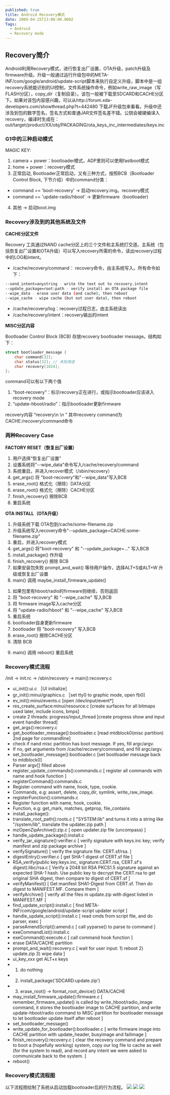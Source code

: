 ```yaml
---
published: true
title: Android Recovery模式
date: 2009-04-25T13:00:00.000Z
Tags:
  - Android
  - Recovery mode
---
```


## Recovery简介

Android利用Recovery模式，进行恢复出厂设置，OTA升级，patch升级及firmware升级。升级一般通过运行升级包中的META-INF/com/google/android/update-script脚本来执行自定义升级，脚本中是一组recovery系统能识别的UI控制，文件系统操作命令，例如write_raw_image（写FLASH分区），copy_dir（复制目录）。该包一般被下载至SDCARD和CACHE分区下。如果对该包内容感兴趣，可以从http://forum.xda-developers.com/showthread.php?t=442480 下载JF升级包来看看。升级中还涉及到包的数字签名，签名方式和普通JAR文件签名差不错。公钥会被硬编译入recovery，编译时生成在：out/target/product/XX/obj/PACKAGING/ota_keys_inc_intermediates/keys.inc

### G1中的三种启动模式

MAGIC KEY:
1. camera + power：bootloader模式，ADP里则可以使用fastboot模式
2. home + power：recovery模式
3. 正常启动, Bootloader正常启动，又有三种方式，按照BCB（Bootloader Control Block, 下节介绍）中的command分类：
 - command == 'boot-recovery' → 启动recovery.img。recovery模式
 - command == 'update-radio/hboot' → 更新firmware（bootloader)
4. 其他 → 启动boot.img

<!-- more -->

### Recovery涉及到的其他系统及文件

**CACHE分区文件**

Recovery 工具通过NAND cache分区上的三个文件和主系统打交道。主系统（包括恢复出厂设置和OTA升级）可以写入recovery所需的命令，读出recovery过程中的LOG和intent。

- /cache/recovery/command： recovery命令，由主系统写入。所有命令如下：
``` bash
--send_intent=anystring - write the text out to recovery.intent
--update_package=root:path - verify install an OTA package file
--wipe_data - erase user data (and cache), then reboot
--wipe_cache - wipe cache (but not user data), then reboot
```
- /cache/recovery/log：recovery过程日志，由主系统读出
- /cache/recovery/intent：recovery输出的intent

**MISC分区内容**

Bootloader Control Block (BCB) 存放recovery bootloader message。结构如下：
``` C
struct bootloader_message {
	char command[32];
	char status[32]; // 未知用途
	char recovery[1024];
};
```

command可以有以下两个值
1. “boot-recovery”：标示recovery正在进行，或指示bootloader应该进入recovery mode
2. “update-hboot/radio”：指示bootloader更新firmware

recovery内容
“recovery\n
\n
”
其中recovery command为CACHE:/recovery/command命令

### 两种Recovery Case

**FACTORY RESET（恢复出厂设置）**
1. 用户选择“恢复出厂设置”
2. 设置系统将"--wipe_data"命令写入/cache/recovery/command
3. 系统重启，并进入recover模式（/sbin/recovery）
4. get_args() 将 "boot-recovery"和"--wipe_data"写入BCB
5. erase_root() 格式化（擦除）DATA分区
6. erase_root() 格式化（擦除）CACHE分区
7. finish_recovery() 擦除BCB
8. 重启系统

**OTA INSTALL（OTA升级）**
1. 升级系统下载 OTA包到/cache/some-filename.zip
2. 升级系统写入recovery命令"--update_package=CACHE:some-filename.zip"
3. 重启，并进入recovery模式
4. get_args() 将"boot-recovery" 和 "--update_package=..." 写入BCB
5. install_package() 作升级
6. finish_recovery() 擦除 BCB
7. 如果安装包失败 prompt_and_wait() 等待用户操作，选择ALT+S或ALT+W 升级或恢复出厂设置
8. main() 调用 maybe_install_firmware_update()
 1) 如果包里有hboot/radio的firmware则继续，否则返回
 2) 将 "boot-recovery" 和 "--wipe_cache" 写入BCB
 3) 将 firmware image写入cache分区
 4) 将 "update-radio/hboot" 和 "--wipe_cache" 写入BCB
 5) 重启系统
 6) bootloader自身更新firmware
 7) bootloader 将 "boot-recovery" 写入BCB
 8) erase_root() 擦除CACHE分区
 9) 清除 BCB
9. main() 调用 reboot() 重启系统

### Recovery模式流程

/init → init.rc → /sbin/recovery →
main():recovery.c

- ui_init():ui.c ［UI initialize］
- gr_init():minui/graphics.c ［set tty0 to graphic mode, open fb0]
- ev_init():minui/events.c [open /dev/input/event*]
- res_create_surface:minui/resource.c [create surfaces for all bitmaps used later, include icons, bmps]
- create 2 threads: progress/input_thread [create progress show and input event handler thread]
- get_args():recovery.c
- get_bootloader_message():bootloader.c [read mtdblock0(misc partition) 2nd page for commandline]
- check if nand misc partition has boot message. If yes, fill argc/argv.
- If no, get arguments from /cache/recovery/command, and fill argc/argv.
- set_bootloader_message():bootloader.c [set bootloader message back to mtdblock0]
- Parser argv[] filled above
- register_update_commands():commands.c [ register all commands with name and hook function ]
- registerCommand():commands.c
- Register command with name, hook, type, cookie.
- Commands, e.g: assert, delete, copy_dir, symlink, write_raw_image.
- registerFunction():commands.c
- Register function with name, hook, cookie.
- Function, e.g: get_mark, matches, getprop, file_contains
- install_package():
- translate_root_path():roots.c [ "SYSTEM:lib" and turns it into a string like "/system/lib", translate the updater.zip path ]
- mzOpenZipArchive():zip.c [ open updater.zip file (uncompass) ]
- handle_update_package():install.c
- verify_jar_signature():verifier.c [ verify signature with keys.inc key; verify manifest and zip package archive ]
- verifySignature() [ verify the signature file: CERT.sf/rsa. ]
- digestEntry():verifier.c [ get SHA-1 digest of CERT.sf file ]
- RSA_verify(public key:keys.inc, signature:CERT.rsa, CERT.sf's digest):libc/rsa.c [ Verify a 2048 bit RSA PKCS1.5 signature against an expected SHA-1 hash. Use public key to decrypt the CERT.rsa to get original SHA digest, then compare to digest of CERT.sf ]
- verifyManifest() [ Get manifest SHA1-Digest from CERT.sf. Then do digest to MANIFEST.MF. Compare them ]
- verifyArchive() [ verify all the files in update.zip with digest listed in MANIFEST.MF ]
- find_update_script():install.c [ find META-INF/com/google/android/update-script updater script ]
- handle_update_script():install.c [ read cmds from script file, and do parser, exec ]
- parseAmendScript():amend.c [ call yyparse() to parse to command ]
- exeCommandList():install.c
- exeCommand():execute.c [ call command hook function ]
- erase DATA/CACHE partition
- prompt_and_wait():recovery.c [ wait for user input: 1) reboot 2) update.zip 3) wipe data ]
- ui_key_xxx get ALT+x keys
- 1) do nothing
- 2) install_package('SDCARD:update.zip')
- 3) erase_root() → format_root_device() DATA/CACHE
- may_install_firmware_update():firmware.c [ remember_firmware_update() is called by write_hboot/radio_image command, it stores the bootloader image to CACHE partition, and write update-hboot/radio command to MISC partition for bootloader message to let bootloader update itself after reboot ]
- set_bootloader_message()
- write_update_for_bootloader():bootloader.c [ write firmware image into CACHE partition with update_header, busyimage and failimage ]
- finish_recovery():recovery.c [ clear the recovery command and prepare to boot a (hopefully working) system, copy our log file to cache as well (for the system to read), and record any intent we were asked to communicate back to the system. ]
- reboot()

### Recovery模式流程图

以下流程图绘制了系统从启动加载bootloader后的行为流程。
![](/Android-Recovery/flow1.png)
![](/Android-Recovery/flow2.png)
![](/Android-Recovery/flow3.png)
